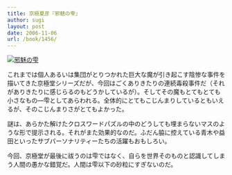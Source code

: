 ```yaml
---
title: 京極夏彦『邪魅の雫』
author: sugi
layout: post
date: 2006-11-06
url: /book/1456/
---
```

<a href="http://www.amazon.co.jp/exec/obidos/ASIN/4061824384/chezsugi-22/ref=nosim/" name="amazletlink" target="_blank"><img src="http://i1.wp.com/ecx.images-amazon.com/images/I/510YL9%2BKibL._SL160_.jpg?w=660" alt="邪魅の雫" class="alignleft" data-recalc-dims="1" /></a>

これまでは個人あるいは集団がとりつかれた巨大な魔が引き起こす陰惨な事件を描いてきた京極堂シリーズだが、今回はごくありきたりの連続毒殺事件だ（それがありきたりに感じらるのもどうかしているが）。そしてその魔もとてもとても小さなもの―雫としてあらわれる。全体的にとてもこじんまりしているともいえるが、そのこじんまりさがとてもよかった。

謎は、あらかた解けたクロスワードパズルの中のどうしても埋まらないマスのような形で提示される。それがまた効果的なのだ。ふだん脇に控えている青木や益田といったサブパーソナリティーたちの活躍もおもしろい。

今回、京極堂が最後に祓うのは雫ではなく、自らを世界そのものと認識してしまう人間の愚かな錯覚だ。人間は雫以下の砂粒にすぎないのだ。

